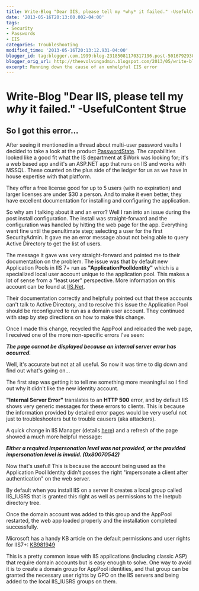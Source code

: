 ```yaml
---
title: Write-Blog "Dear IIS, please tell my *why* it failed." -UsefulContent $true
date: '2013-05-16T20:13:00.002-04:00'
tags:
- Security
- Passwords
- IIS
categories: Troubleshooting
modified_time: '2013-05-16T20:13:12.931-04:00'
blogger_id: tag:blogger.com,1999:blog-23185081170317196.post-501679293012065415
blogger_orig_url: http://theevolvingadmin.blogspot.com/2013/05/write-blog-dear-iis-please-tell-my-why.html
excerpt: Running down the cause of an unhelpful IIS error
---
```


# Write-Blog "Dear IIS, please tell my *why* it failed." -UsefulContent $true

## So I got this error...

After seeing it mentioned in a thread about multi-user password vaults I decided to take a look at the product [PasswordState](http://www.clickstudios.com.au/passwordstate.html). The capabilities looked like a good fit what the IS department at $Work was looking for; it's a web based app and it's an ASP.NET app that runs on IIS and works with MSSQL. These counted on the plus side of the ledger for us as we have in house expertise with that platform.

They offer a free license good for up to 5 users (with no expiration) and larger licenses are under $30 a person. And to make it even better, they have excellent documentation for installing and configuring the application.

So why am I talking about it and an error? Well I ran into an issue during the post install configuration.
The install was straight-forward and the configuration was handled by hitting the web page for the app. Everything went fine until the penultimate step; selecting a user for the first SecurityAdmin. It gave me an error message about not being able to query Active Directory to get the list of users.

The message it gave was very straight-forward and pointed me to their documentation on the problem. The issue was that by default new Application Pools in IIS 7+ run as **"ApplicationPoolIdentity"** which is a specialized local user account unique to the application pool. This makes a lot of sense from a "least user" perspective. More information on this account can be found at [IIS.Net](http://www.iis.net/learn/manage/configuring-security/application-pool-identities).

Their documentation correctly and helpfully pointed out that these accounts can't talk to Active Directory, and to resolve this issue the Application Pool should be reconfigured to run as a domain user account. They continued with step by step directions on how to make this change.

Once I made this change, recycled the AppPool and reloaded the web page, I received one of the more non-specific errors I've seen:

***The page cannot be displayed because an internal server error has occurred.***

Well, it's accurate but not at all useful. So now it was time to dig down and find out what's going on...

The first step was getting it to tell me something more meaningful so I find out why it didn't like the new identity account.

**"Internal Server Error"** translates to an **HTTP 500** error, and by default IIS shows very generic messages for these errors to clients. This is because the information provided by detailed error pages would be very useful not just to troubleshooters but to trouble causers (aka attackers).

A quick change in IIS Manager (details [here](http://www.iis.net/configreference/system.webserver/httperrors)) and a refresh of the page showed a much more helpful message:

***Either a required impersonation level was not provided, or the provided impersonation level is invalid. (0x80070542)***

Now that's useful! This is because the account being used as the Application Pool Identity didn't posses the right "impersonate a client after authentication" on the web server.

By default when you install IIS on a server it creates a local group called IIS_IUSRS that is granted this right as well as permissions to the Inetpub directory tree.

Once the domain account was added to this group and the AppPool restarted, the web app loaded properly and the installation completed successfully.

Microsoft has a handy KB article on the default permissions and user rights for IIS7+: [KB981949](http://support.microsoft.com/kb/981949)

This is a pretty common issue with IIS applications (including classic ASP) that require domain accounts but is easy enough to solve. One way to avoid it is to create a domain group for AppPool identities, and that group can be granted the necessary user rights by GPO on the IIS servers and being added to the local IIS_IUSRS groups on them.
